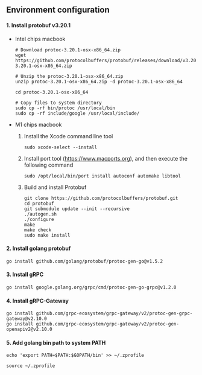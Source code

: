 ## Environment configuration

#### 1. Install protobuf v3.20.1

- Intel chips macbook

  ```shell
  # Download protoc-3.20.1-osx-x86_64.zip
  wget https://github.com/protocolbuffers/protobuf/releases/download/v3.20.1/protoc-3.20.1-osx-x86_64.zip
  
  # Unzip the protoc-3.20.1-osx-x86_64.zip
  unzip protoc-3.20.1-osx-x86_64.zip -d protoc-3.20.1-osx-x86_64
  
  cd protoc-3.20.1-osx-x86_64
  
  # Copy files to system directory
  sudo cp -rf bin/protoc /usr/local/bin
  sudo cp -rf include/google /usr/local/include/
  ```

- M1 chips macbook

  1. Install the Xcode command line tool

     ```shell
     sudo xcode-select --install
     ```

  2. Install port tool (https://www.macports.org), and then execute the following command

     ```shell
     sudo /opt/local/bin/port install autoconf automake libtool
     ```

  3. Build and install Protobuf

     ```shell
     git clone https://github.com/protocolbuffers/protobuf.git
     cd protobuf
     git submodule update --init --recursive
     ./autogen.sh
     ./configure
     make
     make check
     sudo make install
     ```

#### 2. Install golang protobuf

```shell
go install github.com/golang/protobuf/protoc-gen-go@v1.5.2
```

#### 3. Install gRPC

```shell
go install google.golang.org/grpc/cmd/protoc-gen-go-grpc@v1.2.0
```

#### 4. Install gRPC-Gateway

```shell
go install github.com/grpc-ecosystem/grpc-gateway/v2/protoc-gen-grpc-gateway@v2.10.0
go install github.com/grpc-ecosystem/grpc-gateway/v2/protoc-gen-openapiv2@v2.10.0
```

#### 5. Add golang bin path to system PATH

```shell
echo 'export PATH=$PATH:$GOPATH/bin' >> ~/.zprofile

source ~/.zprofile
```